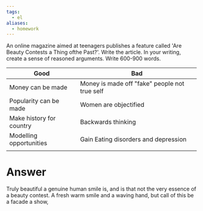 ```yaml
---
tags:
  - el
aliases:
  - homework
---
```

An online magazine aimed at teenagers publishes a feature called 'Are Beauty Contests
a Thing ofthe Past?'. Write the article. In your writing, create a sense of reasoned
arguments. Write 600-900 words.

| Good                     | Bad                                           |
| ------------------------ | --------------------------------------------- |
| Money can be made        | Money is made off "fake" people not true self |
| Popularity can be made   | Women are objectified                         |
| Make history for country | Backwards thinking                            |
| Modelling opportunities  | Gain Eating disorders and depression          |
|                          |                                               |

# Answer
Truly beautiful a genuine human smile is, and is that not the very essence of a beauty contest. A fresh warm smile and a waving hand, but call of this be a facade a show, 
